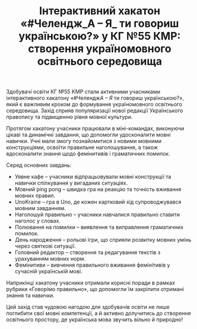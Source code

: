 ﻿---
title: "Інтерактивний хакатон «#Челендж_А – Я_ ти говориш українською?» у КГ №55 КМР: створення україномовного освітнього середовища"
---

Здобувачі освіти КГ №55 КМР стали активними учасниками інтерактивного хакатону «#Челендж*А – Я* ти говориш українською?», який є важливим кроком до формування україномовного освітнього середовища. Захід сприяв популяризації нової редакції Українського правопису та підвищенню рівня мовної культури.

Протягом хакатону учасники працювали в міні-командах, виконуючи цікаві та динамічні завдання, що допомогли удосконалити мовні навички. Учні мали змогу познайомитися з новими мовними конструкціями, освоїти правильне наголошування, а також вдосконалити знання щодо фемінитивів і граматичних помилок.

Серед основних завдань:

- Уявне кафе – учасники відпрацьовували мовні конструкції та навички спілкування у вигаданих ситуаціях.
- Мовний ping pong – швидка гра на реакцію та точність вживання мовних правил.
- UnoKraine – гра в Uno, де кожен картковий хід супроводжувався мовним завданням.
- Наголошуй правильно – учасники навчалися правильно ставити наголос у словах.
- Полювання на помилки – виявлення та виправлення граматичних помилок.
- День народження – рольові ігри, що сприяли розвитку мовних умінь через святкові ситуації.
- Головний редактор – створення та редагування текстів з урахуванням мовних норм.
- Фемінитиви – вивчення правильного вживання фемінітивів у сучасній українській мові.

Наприкінці хакатону учасники отримали корисні поради в рамках рубрики «Говорімо правильно», що допомогли їм закріпити отримані знання та навички.

Цей захід став чудовою нагодою для здобувачів освіти не лише поглибити свої мовні компетенції, а й активно долучитись до створення освітнього простору, де українська мова звучить вільно й природно!

<slideshow />

<youtube id="72H8cquUbmg" />
<youtube id="RrUwjeMPtBc" />
<youtube id="U-NcxA7nZlE" />
<youtube id="VqFBg0Nxk0M" />
